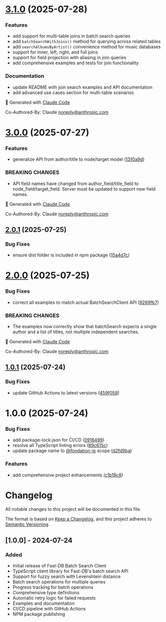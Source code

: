 # [3.1.0](https://github.com/fondation-io/fast-db-batch-search-client/compare/v3.0.0...v3.1.0) (2025-07-28)

### Features

- add support for multi-table joins in batch search queries
- add `batchSearchWithJoins()` method for querying across related tables
- add `searchAlbumsByArtist()` convenience method for music databases
- support for inner, left, right, and full joins
- support for field projection with aliasing in join queries
- add comprehensive examples and tests for join functionality

### Documentation

- update README with join search examples and API documentation
- add advanced use cases section for multi-table scenarios

🤖 Generated with [Claude Code](https://claude.ai/code)

Co-Authored-By: Claude <noreply@anthropic.com>

# [3.0.0](https://github.com/fondation-io/fast-db-batch-search-client/compare/v2.0.1...v3.0.0) (2025-07-27)

### Features

- generalize API from author/title to node/target model ([1310a9d](https://github.com/fondation-io/fast-db-batch-search-client/commit/1310a9db59678b2b8ff06372c4d23dd574166d2b))

### BREAKING CHANGES

- API field names have changed from author_field/title_field to node_field/target_field. Server must be updated to support new field names.

🤖 Generated with [Claude Code](https://claude.ai/code)

Co-Authored-By: Claude <noreply@anthropic.com>

## [2.0.1](https://github.com/fondation-io/fast-db-batch-search-client/compare/v2.0.0...v2.0.1) (2025-07-25)

### Bug Fixes

- ensure dist folder is included in npm package ([15a4d7c](https://github.com/fondation-io/fast-db-batch-search-client/commit/15a4d7c84bd6d2cde6ef4b31f1b2dc5ae20a2546))

# [2.0.0](https://github.com/fondation-io/fast-db-batch-search-client/compare/v1.0.1...v2.0.0) (2025-07-25)

### Bug Fixes

- correct all examples to match actual BatchSearchClient API ([9289fb7](https://github.com/fondation-io/fast-db-batch-search-client/commit/9289fb7cfc38c99906cc3f014ed80572e43e2fcb))

### BREAKING CHANGES

- The examples now correctly show that batchSearch expects a single author and a list of titles, not multiple independent searches.

🤖 Generated with [Claude Code](https://claude.ai/code)

Co-Authored-By: Claude <noreply@anthropic.com>

## [1.0.1](https://github.com/fondation-io/fast-db-batch-search-client/compare/v1.0.0...v1.0.1) (2025-07-24)

### Bug Fixes

- update GitHub Actions to latest versions ([459f058](https://github.com/fondation-io/fast-db-batch-search-client/commit/459f05845132f742b8ac6f1cb103e5e6a4c9cb3a))

# 1.0.0 (2025-07-24)

### Bug Fixes

- add package-lock.json for CI/CD ([0916499](https://github.com/fondation-io/fast-db-batch-search-client/commit/0916499c779ac3f1d28512fbc98df155fe6c55c9))
- resolve all TypeScript linting errors ([89c615c](https://github.com/fondation-io/fast-db-batch-search-client/commit/89c615cfeec41b480f72b70cf7a32ae4706532a3))
- update package name to [@fondation-io](https://github.com/fondation-io) scope ([d2fd9ba](https://github.com/fondation-io/fast-db-batch-search-client/commit/d2fd9ba7699619894d4e699c8258f2c62f3581f7))

### Features

- add comprehensive project enhancements ([c1b18c8](https://github.com/fondation-io/fast-db-batch-search-client/commit/c1b18c868f1e214e92dfb65c2388daec74599920))

# Changelog

All notable changes to this project will be documented in this file.

The format is based on [Keep a Changelog](https://keepachangelog.com/en/1.0.0/),
and this project adheres to [Semantic Versioning](https://semver.org/spec/v2.0.0.html).

## [1.0.0] - 2024-07-24

### Added

- Initial release of Fast-DB Batch Search Client
- TypeScript client library for Fast-DB's batch search API
- Support for fuzzy search with Levenshtein distance
- Batch search operations for multiple queries
- Progress tracking for batch operations
- Comprehensive type definitions
- Automatic retry logic for failed requests
- Examples and documentation
- CI/CD pipeline with GitHub Actions
- NPM package publishing
